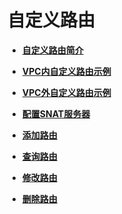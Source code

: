 # 自定义路由<a name="zh-cn_topic_0049500910"></a>

-   **[自定义路由简介](自定义路由简介.md)**  

-   **[VPC内自定义路由示例](VPC内自定义路由示例.md)**  

-   **[VPC外自定义路由示例](VPC外自定义路由示例.md)**  

-   **[配置SNAT服务器](配置SNAT服务器.md)**  

-   **[添加路由](添加路由.md)**  

-   **[查询路由](查询路由.md)**  

-   **[修改路由](修改路由.md)**  

-   **[删除路由](删除路由.md)**  



